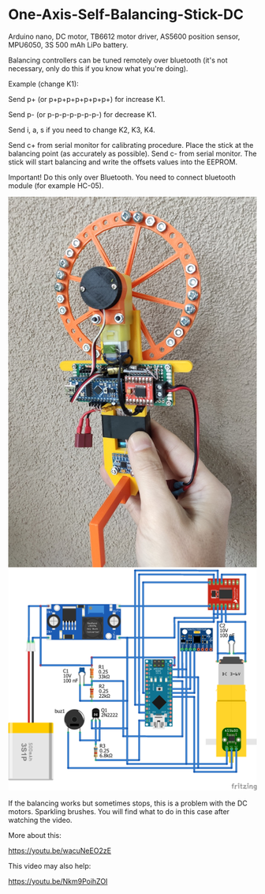 # One-Axis-Self-Balancing-Stick-DC
 
Arduino nano, DC motor, TB6612 motor driver, AS5600 position sensor, MPU6050, 3S 500 mAh LiPo battery.

Balancing controllers can be tuned remotely over bluetooth (it's not necessary, only do this if you know what you're doing).

Example (change K1):

Send p+ (or p+p+p+p+p+p+p+) for increase K1.

Send p- (or p-p-p-p-p-p-p-) for decrease K1.

Send i, a, s if you need to change K2, K3, K4.

Send c+ from serial monitor for calibrating procedure. Place the stick at the balancing point (as accurately as possible). Send c- from serial monitor. The stick will start balancing and write the offsets values ​​into the EEPROM.

Important! Do this only over Bluetooth. You need to connect bluetooth module (for example HC-05).

<img src="/pictures/stick.jpg" alt="Balancing stick pic"/>
<img src="/pictures/schematic.png" alt="Schematic"/>

If the balancing works but sometimes stops, this is a problem with the DC motors. Sparkling brushes. You will find what to do in this case after watching the video.

More about this:

https://youtu.be/wacuNeEO2zE

This video may also help:

https://youtu.be/Nkm9PoihZOI
